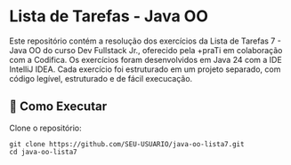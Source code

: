 # Lista de Tarefas - Java OO

Este repositório contém a resolução dos exercícios da Lista de Tarefas 7 - Java OO do curso Dev Fullstack Jr., oferecido pela +praTi em colaboração com a Codifica. Os exercícios foram desenvolvidos em Java 24 com a IDE IntelliJ IDEA.
Cada exercício foi estruturado em um projeto separado, com código legível, estruturado e de fácil execucação.

## 🚀 Como Executar

Clone o repositório:
```
git clone https://github.com/SEU-USUARIO/java-oo-lista7.git
cd java-oo-lista7
```